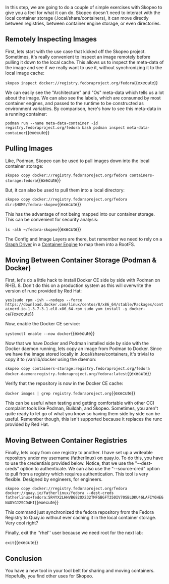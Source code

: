 In this step, we are going to do a couple of simple exercises with Skopeo to give you a feel for what it can do. Skopeo doesn't need to interact with the local container storage (.local/share/containers), it can move directly between registries, between container engine storage, or even directories.

## Remotely Inspecting Images

First, lets start with the use case that kicked off the Skopeo project. Sometimes, it's really convenient to inspect an image remotely before pulling it down to the local cache. This allows us to inspect the meta-data of the image and see if we really want to use it, without synchronizing it to the local image cache:

``skopeo inspect docker://registry.fedoraproject.org/fedora``{{execute}}

We can easily see the "Architecture" and "Os" meta-data which tells us a lot about the image. We can also see the labels, which are consumed by most container engines, and passed to the runtime to be constructed as environment variables. By comparison, here's how to see this meta-data in a running container:

``podman run --name meta-data-container -id registry.fedoraproject.org/fedora bash
podman inspect meta-data-container``{{execute}}

## Pulling Images

Like, Podman, Skopeo can be used to pull images down into the local container storage:

``skopeo copy docker://registry.fedoraproject.org/fedora containers-storage:fedora``{{execute}}

But, it can also be used to pull them into a local directory:

``skopeo copy docker://registry.fedoraproject.org/fedora dir:$HOME/fedora-skopeo``{{execute}}

This has the advantage of not being mapped into our container storage. This can be convenient for security analysis:

``ls -alh ~/fedora-skopeo``{{execute}}

The Config and Image Layers are there, but remember we need to rely on a [Graph Driver](https://developers.redhat.com/blog/2018/02/22/container-terminology-practical-introduction/#h.kvykojph407z) in a [Container Engine](https://developers.redhat.com/blog/2018/02/22/container-terminology-practical-introduction/#h.6yt1ex5wfo3l) to map them into a RootFS.

## Moving Between Container Storage (Podman & Docker)

First, let's do a little hack to install Docker CE side by side with Podman on RHEL 8. Don't do this on a production system as this will overwrite the version of runc provided by Red Hat:

``yes|sudo rpm -ivh --nodeps --force https://download.docker.com/linux/centos/8/x86_64/stable/Packages/containerd.io-1.3.7-3.1.el8.x86_64.rpm
sudo yum install -y docker-ce``{{execute}}

Now, enable the Docker CE service:

``systemctl enable --now docker``{{execute}}

Now that we have Docker and Podman installed side by side with the Docker daemon running, lets copy an image from Podman to Docker. Since we have the image stored locally in .local/share/containers, it's trivial to copy it to /var/lib/docker using the daemon:

``skopeo copy containers-storage:registry.fedoraproject.org/fedora docker-daemon:registry.fedoraproject.org/fedora:latest``{{execute}}

Verify that the repository is now in the Docker CE cache:

``docker images | grep registry.fedoraproject.org``{{execute}}

This can be useful when testing and getting comfortable with other OCI complaint tools like Podman, Buildah, and Skopeo. Sometimes, you aren't quite ready to let go of what you know so having them side by side can be useful. Remember though, this isn't supported because it replaces the runc provided by Red Hat.

## Moving Between Container Registries

Finally, lets copy from one registry to another. I have set up a writeable repository under my username (fatherlinux) on quay.io. To do this, you have to use the credentials provided below. Notice, that we use the "--dest-creds" option to authenticate. We can also use the "--source-cred" option to pull from a registry which requires authentication. This tool is very flexible. Designed by engineers, for engineers.

``skopeo copy docker://registry.fedoraproject.org/fedora docker://quay.io/fatherlinux/fedora --dest-creds fatherlinux+fedora:5R4YX2LHHVB682OX232TMFSBGFT350IV70SBLDKU46LAFIY6HEGN4OYGJ2SCD4HI``{{execute}}

This command just synchronized the fedora repository from the Fedora Registry to Quay.io without ever caching it in the local container storage. Very cool right?

Finally, exit the ''rhel'' user because we need root for the next lab:

``exit``{{execute}}

## Conclusion

You have a new tool in your tool belt for sharing and moving containers. Hopefully, you find other uses for Skopeo.
